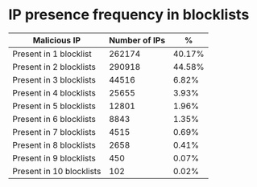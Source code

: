 # IP presence frequency in blocklists
| Malicious IP | Number of IPs | % |
|----|----|----|
| Present in 1 blocklist | 262174 | 40.17% |
| Present in 2 blocklists | 290918 | 44.58% |
| Present in 3 blocklists | 44516 | 6.82% |
| Present in 4 blocklists | 25655 | 3.93% |
| Present in 5 blocklists | 12801 | 1.96% |
| Present in 6 blocklists | 8843 | 1.35% |
| Present in 7 blocklists | 4515 | 0.69% |
| Present in 8 blocklists | 2658 | 0.41% |
| Present in 9 blocklists | 450 | 0.07% |
| Present in 10 blocklists | 102 | 0.02% |
